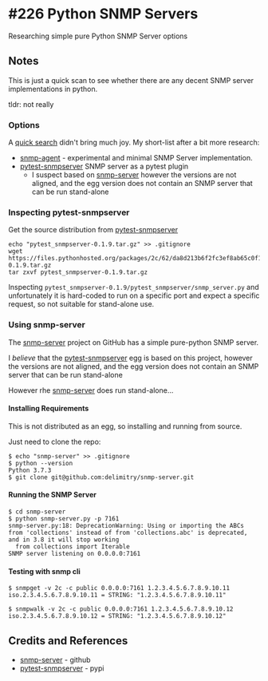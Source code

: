 # #226 Python SNMP Servers

Researching simple pure Python SNMP Server options

## Notes

This is just a quick scan to see whether there are any decent SNMP server implementations in python.

tldr: not really

### Options

A [quick search](https://pypi.org/search/?q=snmp+server) didn't bring much joy. My short-list after a bit more research:

* [snmp-agent](https://pypi.org/project/snmp-agent/) - experimental and minimal SNMP Server implementation.
* [pytest-snmpserver](https://pypi.org/project/pytest-snmpserver/) SNMP server as a pytest plugin
    * I suspect based on [snmp-server](https://github.com/delimitry/snmp-server) however the versions are not aligned, and the egg version does not contain an SNMP server that can be run stand-alone

### Inspecting pytest-snmpserver

Get the source distribution from [pytest-snmpserver](https://pypi.org/project/pytest-snmpserver/)

    echo "pytest_snmpserver-0.1.9.tar.gz" >> .gitignore
    wget https://files.pythonhosted.org/packages/2c/62/da8d213b6f2fc3ef8ab65c0f1df51e21d82a5fbe8c114ff8bf15a3d9eac8/pytest_snmpserver-0.1.9.tar.gz
    tar zxvf pytest_snmpserver-0.1.9.tar.gz

Inspecting `pytest_snmpserver-0.1.9/pytest_snmpserver/snmp_server.py` and unfortunately it is hard-coded to
run on a specific port and expect a specific request, so not suitable for stand-alone use.

### Using snmp-server

The [snmp-server](https://github.com/delimitry/snmp-server) project on GitHub has a simple pure-python SNMP server.

I *believe* that the [pytest-snmpserver](https://pypi.org/project/pytest-snmpserver/) egg is based on this project,
however the versions are not aligned, and the egg version does not contain an SNMP server that can be run stand-alone

However rhe [snmp-server](https://github.com/delimitry/snmp-server) does run stand-alone...

#### Installing Requirements

This is not distributed as an egg, so installing and running from source.

Just need to clone the repo:

    $ echo "snmp-server" >> .gitignore
    $ python --version
    Python 3.7.3
    $ git clone git@github.com:delimitry/snmp-server.git

#### Running the SNMP Server

    $ cd snmp-server
    $ python snmp-server.py -p 7161
    snmp-server.py:18: DeprecationWarning: Using or importing the ABCs from 'collections' instead of from 'collections.abc' is deprecated, and in 3.8 it will stop working
      from collections import Iterable
    SNMP server listening on 0.0.0.0:7161

#### Testing with snmp cli

    $ snmpget -v 2c -c public 0.0.0.0:7161 1.2.3.4.5.6.7.8.9.10.11
    iso.2.3.4.5.6.7.8.9.10.11 = STRING: "1.2.3.4.5.6.7.8.9.10.11"

    $ snmpwalk -v 2c -c public 0.0.0.0:7161 1.2.3.4.5.6.7.8.9.10.12
    iso.2.3.4.5.6.7.8.9.10.12 = STRING: "1.2.3.4.5.6.7.8.9.10.12"

## Credits and References

* [snmp-server](https://github.com/delimitry/snmp-server) - github
* [pytest-snmpserver](https://pypi.org/project/pytest-snmpserver/) - pypi
